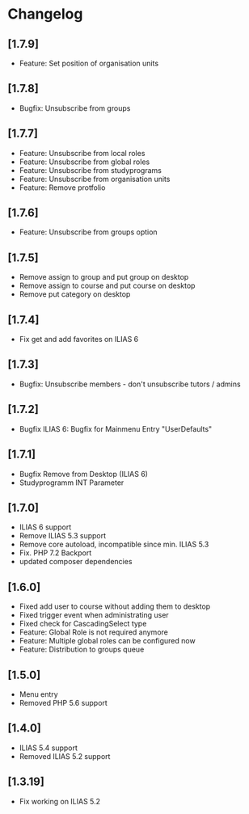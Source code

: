 # Changelog
## [1.7.9]
- Feature: Set position of organisation units

## [1.7.8]
- Bugfix: Unsubscribe from groups

## [1.7.7]
- Feature: Unsubscribe from local roles
- Feature: Unsubscribe from global roles
- Feature: Unsubscribe from studyprograms
- Feature: Unsubscribe from organisation units
- Feature: Remove protfolio

## [1.7.6]
- Feature: Unsubscribe from groups option

## [1.7.5]
- Remove assign to group and put group on desktop
- Remove assign to course and put course on desktop
- Remove put category on desktop

## [1.7.4]
- Fix get and add favorites on ILIAS 6

## [1.7.3]
- Bugfix: Unsubscribe members - don't unsubscribe tutors / admins

## [1.7.2]
- Bugfix ILIAS 6: Bugfix for Mainmenu Entry "UserDefaults"

## [1.7.1]
- Bugfix Remove from Desktop (ILIAS 6)
- Studyprogramm INT Parameter

## [1.7.0]
- ILIAS 6 support
- Remove ILIAS 5.3 support
- Remove core autoload, incompatible since min. ILIAS 5.3
- Fix. PHP 7.2 Backport
- updated composer dependencies

## [1.6.0]
- Fixed add user to course without adding them to desktop
- Fixed trigger event when administrating user
- Fixed check for CascadingSelect type
- Feature: Global Role is not required anymore
- Feature: Multiple global roles can be configured now
- Feature: Distribution to groups queue

## [1.5.0]
- Menu entry
- Removed PHP 5.6 support

## [1.4.0]
- ILIAS 5.4 support
- Removed ILIAS 5.2 support

## [1.3.19]
- Fix working on ILIAS 5.2
